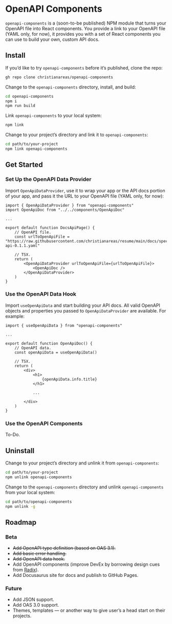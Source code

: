 # OpenAPI Components
`openapi-components` is a (soon-to-be published) NPM module that turns your OpenAPI file into React components. You provide a link to your OpenAPI file (YAML only, for now), it provides you with a set of React components you can use to build your own, custom API docs.


## Install
If you’d like to try `openapi-components` before it’s published, clone the repo:

```bash
gh repo clone christianareas/openapi-components
```

Change to the `openapi-components` directory, install, and build:

```bash
cd openapi-components
npm i
npm run build
```

Link `openapi-components` to your local system:

```bash
npm link
```

Change to your project’s directory and link it to `openapi-components`:

```bash
cd path/to/your-project
npm link openapi-components
```


## Get Started

### Set Up the OpenAPI Data Provider
Import `OpenApiDataProvider`, use it to wrap your app or the API docs portion of your app, and pass it the URL to your OpenAPI file (YAML only, for now):

```tsx
import { OpenApiDataProvider } from "openapi-components"
import OpenApiDoc from "../../components/OpenApiDoc"

...

export default function DocsApiPage() {
	// OpenAPI file.
	const urlToOpenApiFile = "https://raw.githubusercontent.com/christianareas/resume/main/docs/spec/_versions/resume-api-0.1.1.yaml"

	// TSX.
	return (
		<OpenApiDataProvider urlToOpenApiFile={urlToOpenApiFile}>
			<OpenApiDoc />
		</OpenApiDataProvider>
	)
}
```

### Use the OpenAPI Data Hook
Import `useOpenApiData` and start building your API docs. All valid OpenAPI objects and properties you passed to `OpenApiDataProvider` are available. For example:

```tsx
import { useOpenApiData } from "openapi-components"

...

export default function OpenApiDoc() {
	// OpenAPI data.
	const openApiData = useOpenApiData()

	// TSX.
	return (
		<div>
			<h1>
				{openApiData.info.title}
			</h1>
			
			...
			
		</div>
	)
}
```

### Use the OpenAPI Components
To-Do.


## Uninstall
Change to your project’s directory and unlink it from `openapi-components`:

```bash
cd path/to/your-project
npm unlink openapi-components
```

Change to the `openapi-components` directory and unlink `openapi-components` from your local system:

```bash
cd path/to/openapi-components
npm unlink -g
```


## Roadmap

### Beta
- ~~Add OpenAPI type definition (based on OAS 3.1).~~
- ~~Add basic error handling.~~
- ~~Add OpenAPI data hook.~~
- Add OpenAPI components (improve DevEx by borrowing design cues from [Radix](https://www.radix-ui.com)).
- Add Docusaurus site for docs and publish to GitHub Pages.


### Future
- Add JSON support.
- Add OAS 3.0 support.
- Themes, templates — or another way to give user’s a head start on their projects.